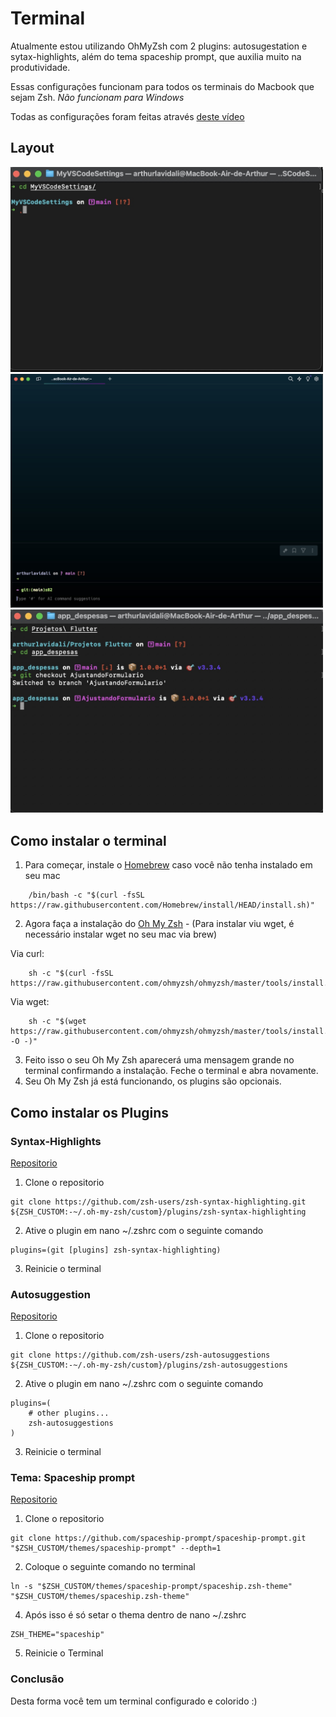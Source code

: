 # Terminal

Atualmente estou utilizando OhMyZsh com 2 plugins: autosugestation e sytax-highlights, além do tema spaceship prompt, que auxilia muito na produtividade.<br>

Essas configurações funcionam para todos os terminais do Macbook que sejam Zsh. *Não funcionam para Windows*

Todas as configurações foram feitas através [deste vídeo](https://youtu.be/bs1-Wxb_KIc?si=3nK634XFxsa-VxOd)

## Layout

<img src="./imgs/TerminalMac01.jpg" alt="TerminalMac01" width="500px"> <img src="./imgs/WarpTerminal.jpg" alt="WarpTerminal" width="500px"> <img src="./imgs/GitFormularioLayout.jpg" alt="GitFormulario" width="500px"> 

## Como instalar o terminal

1. Para começar, instale o [Homebrew](https://brew.sh/) caso você não tenha instalado em seu mac
```
    /bin/bash -c "$(curl -fsSL https://raw.githubusercontent.com/Homebrew/install/HEAD/install.sh)"
```
2. Agora faça a instalação do [Oh My Zsh](https://ohmyz.sh/) - (Para instalar viu wget, é necessário instalar wget no seu mac via brew)

Via curl:
```
    sh -c "$(curl -fsSL https://raw.githubusercontent.com/ohmyzsh/ohmyzsh/master/tools/install.sh)"
```
Via wget:
```
    sh -c "$(wget https://raw.githubusercontent.com/ohmyzsh/ohmyzsh/master/tools/install.sh -O -)"
```
3. Feito isso o seu Oh My Zsh aparecerá uma mensagem grande no terminal confirmando a instalação. Feche o terminal e abra novamente.
4. Seu Oh My Zsh já está funcionando, os plugins são opcionais.


## Como instalar os Plugins

### Syntax-Highlights
[Repositorio](https://github.com/zsh-users/zsh-syntax-highlighting/tree/master)

1. Clone o repositorio
```
git clone https://github.com/zsh-users/zsh-syntax-highlighting.git ${ZSH_CUSTOM:-~/.oh-my-zsh/custom}/plugins/zsh-syntax-highlighting
```

2. Ative o plugin em nano ~/.zshrc com o seguinte comando
```
plugins=(git [plugins] zsh-syntax-highlighting)
```

3. Reinicie o terminal

### Autosuggestion
[Repositorio](https://github.com/zsh-users/zsh-autosuggestions/tree/master)

1. Clone o repositorio
```
git clone https://github.com/zsh-users/zsh-autosuggestions ${ZSH_CUSTOM:-~/.oh-my-zsh/custom}/plugins/zsh-autosuggestions
```

2. Ative o plugin em nano ~/.zshrc com o seguinte comando
```
plugins=( 
    # other plugins...
    zsh-autosuggestions
)
```

3. Reinicie o terminal


### Tema: Spaceship prompt
[Repositorio](https://github.com/spaceship-prompt/spaceship-prompt)

1. Clone o repositorio
```
git clone https://github.com/spaceship-prompt/spaceship-prompt.git "$ZSH_CUSTOM/themes/spaceship-prompt" --depth=1
```

2. Coloque o seguinte comando no terminal
```
ln -s "$ZSH_CUSTOM/themes/spaceship-prompt/spaceship.zsh-theme" "$ZSH_CUSTOM/themes/spaceship.zsh-theme"
```

4. Após isso é só setar o thema dentro de nano ~/.zshrc
```
ZSH_THEME="spaceship"
```

5. Reinicie o Terminal

### Conclusão
Desta forma você tem um terminal configurado e colorido :)
